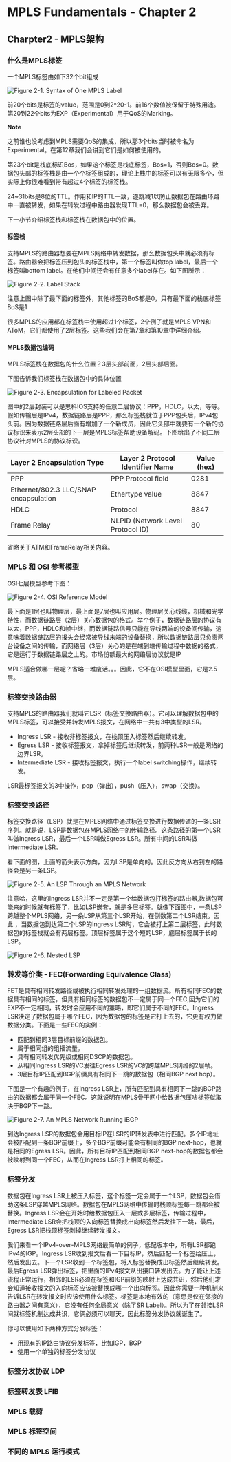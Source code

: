 # MPLS Fundamentals - Chapter 2

## Charpter2 - MPLS架构

### 什么是MPLS标签

<p>
  一个MPLS标签由如下32个bit组成
</p>

![Figure 2-1. Syntax of One MPLS Label](https://learning.oreilly.com/library/view/mpls-fundamentals/1587051974/1587051974_ch02lev1sec1_image01.gif)

<p>
  前20个bits是标签的value，范围是0到2^20-1。前16个数值被保留于特殊用途。第20到22个bits为EXP（Experimental）用于QoS的Marking。
</p>

**Note**

<p>
  之前谁也没考虑到MPLS需要QoS的集成，所以那3个bits当时被命名为Experimental。在第12章我们会讲到它们是如何被使用的。
</p>

<p>
  第23个bit是栈底标识Bos，如果这个标签是栈底标签，Bos=1，否则Bos=0。数据包头部的标签栈是由一个个标签组成的，理论上栈中的标签可以有无限多个，但实际上你很难看到带有超过4个标签的标签栈。
</p>

<p>
  24~31bits是8位的TTL。作用和IP的TTL一致，逐跳减1以防止数据包在路由环路中一直被转发，如果在转发过程中路由器发现TTL=0，那么数据包会被丢弃。
</p>

<p>
  下一小节介绍标签栈和标签栈在数据包中的位置。
</p>



#### 标签栈

<p>
  支持MPLS的路由器想要在MPLS网络中转发数据，那么数据包头中就必须有标签。路由器会把标签压到包头的标签栈中，第一个标签叫做top label，最后一个标签叫bottom label。在他们中间还会有任意多个label存在。如下图所示：
</p>

![Figure 2-2. Label Stack](https://learning.oreilly.com/library/view/mpls-fundamentals/1587051974/1587051974_ch02lev1sec1_image02.gif)

<p>
  注意上图中除了最下面的标签外，其他标签的BoS都是0，只有最下面的栈底标签BoS是1
</p>

<p>
  很多MPLS的应用都在标签栈中使用超过1个标签，2个例子就是MPLS VPN和AToM，它们都使用了2层标签。这些我们会在第7章和第10章中详细介绍。
</p>



#### MPLS数据包编码

<p>
  MPLS标签栈在数据包的什么位置？3层头部前面，2层头部后面。
</p>

<p>
  下图告诉我们标签栈在数据包中的具体位置
</p>

![Figure 2-3. Encapsulation for Labeled Packet](https://learning.oreilly.com/library/view/mpls-fundamentals/1587051974/1587051974_ch02lev1sec1_image03.gif)

<p>
  图中的2层封装可以是思科IOS支持的任意二层协议：PPP，HDLC，以太，等等。假如传输层是IPv4，数据链路层是PPP，那么标签栈就位于PPP包头后，IPv4包头前。因为数据链路层后面有增加了一个新成员，因此它头部中就要有一个新的协议标识来表示2层头部的下一层是MPLS标签帮助设备解码。下图给出了不同二层协议针对MPLS的协议标识。
</p>

| **Layer 2 Encapsulation Type**        | **Layer 2 Protocol Identifier Name** | **Value (hex)** |
| ------------------------------------- | ------------------------------------ | --------------- |
| PPP                                   | PPP Protocol field                   | 0281            |
| Ethernet/802.3 LLC/SNAP encapsulation | Ethertype value                      | 8847            |
| HDLC                                  | Protocol                             | 8847            |
| Frame Relay                           | NLPID (Network Level Protocol ID)    | 80              |

<p>
  省略关于ATM和FrameRelay相关内容。
</p>



### MPLS 和 OSI 参考模型

<p>
  OSI七层模型参考下图：
</p>

![Figure 2-4. OSI Reference Model](https://learning.oreilly.com/library/view/mpls-fundamentals/1587051974/1587051974_ch02lev1sec2_image01.gif)

<p>
  最下面是1层也叫物理层，最上面是7层也叫应用层。物理层关心线缆，机械和光学特性，而数据链路层（2层）关心数据包的格式。举个例子，数据链路层的协议有以太，PPP，HDLC和帧中继，而数据链路信号只能在导线两端的设备间传输，这意味着数据链路层的报头会经常被导线末端的设备替换，所以数据链路层只负责两台设备之间的传输，而网络层（3层）关心的是在端到端传输过程中数据的格式，它是运行于数据链路层之上的。市场份额最大的网络层协议就是IP
</p>

<p>
  MPLS适合做哪一层呢？省略一堆废话。。。因此，它不在OSI模型里面，它是2.5层。
</p>



### 标签交换路由器

<p>
  支持MPLS的路由器我们就叫它LSR（标签交换路由器）。它可以理解数据包中的MPLS标签，可以接受并转发MPLS报文，在网络中一共有3中类型的LSR。
</p>

- Ingress LSR - 接收非标签报文，在栈顶压入标签然后继续转发。
- Egress LSR - 接收标签报文，拿掉标签后继续转发，前两种LSR一般是网络的边界LSR。
- Intermediate LSR - 接收标签报文，执行一个label switching操作，继续转发。

<p>
  LSR最标签报文的3中操作，pop（弹出），push（压入），swap（交换）。
</p>


### 标签交换路径

<p>
  标签交换路径（LSP）就是在MPLS网络中通过标签交换进行数据传递的一条LSR序列。就是说，LSP是数据包在MPLS网络中的传输路径。这条路径的第一个LSR叫做Ingress LSR，最后一个LSR叫做Egress LSR。所有中间的LSR叫做Intermediate LSR。
</p>

<p>
  看下面的图，上面的箭头表示方向，因为LSP是单向的。因此反方向从右到左的路径会是另一条LSP。
</p>

![Figure 2-5. An LSP Through an MPLS Network](https://learning.oreilly.com/library/view/mpls-fundamentals/1587051974/1587051974_ch02lev1sec4_image01.gif)

<p>
  注意哈，这里的Ingress LSR并不一定是第一个给数据包打标签的路由器,数据包可能来的时候就有标签了，比如LSP嵌套，就是多层标签。就像下面图中，一条LSP跨越整个MPLS网络，另一条LSP从第三个LSR开始，在倒数第二个LSR结束。因此 ，当数据包到达第二个LSP的Ingress LSR时，它会被打上第二层标签，此时数据包的标签栈就会有两层标签。顶层标签属于这个短的LSP，底层标签属于长的LSP。
</p>

![Figure 2-6. Nested LSP](https://learning.oreilly.com/library/view/mpls-fundamentals/1587051974/1587051974_ch02lev1sec4_image02.gif)



### 转发等价类 - FEC(Forwarding Equivalence Class)

<p>
  FET是具有相同转发路径或被执行相同转发处理的一组数据流。所有相同FEC的数据具有相同的标签，但具有相同标签的数据包不一定属于同一个FEC,因为它们的EXP不一定相同，转发时会应用不同的策略，即它们属于不同的FEC。Ingress LSR决定了数据包属于哪个FEC，因为数据包的标签是它打上去的，它更有权力做数据分类。下面是一些FEC的实例：
</p>

* 匹配到相同3层目标前缀的数据包。
* 属于相同组的组播流量。
* 具有相同转发优先级或相同DSCP的数据包。
* 从相同Ingress LSR的VC发往Egress LSR的VC的跨越MPLS网络的2层帧。
* 3层目标IP匹配到BGP前缀具有相同下一跳的数据包（相同BGP next hop）。

<p>
  下图是一个有趣的例子，在Ingress LSR上，所有匹配到具有相同下一跳的BGP路由的数据都会属于同一个FEC。这就说明在MPLS骨干网中给数据包压啥标签就取决于BGP下一跳。
</p>

![Figure 2-7. An MPLS Network Running iBGP](https://learning.oreilly.com/library/view/mpls-fundamentals/1587051974/1587051974_ch02lev1sec5_image01.gif)

<p>
  
</p>



<p>
  到达Ingress LSR的数据包会用目标IP在LSR的IP转发表中进行匹配。多个IP地址会被匹配到一条BGP前缀上，多个BGP前缀可能会有相同的BGP next-hop，也就是相同的Egress LSR。因此，所有目标IP匹配到相同BGP next-hop的数据包都会被映射到同一个FEC，从而在Ingress LSR打上相同的标签。
</p>



### 标签分发

<p>
  数据包在Ingress LSR上被压入标签，这个标签一定会属于一个LSP，数据包会借助这条LSP穿越MPLS网络。数据包在MPLS网络中传输时栈顶标签每一跳都会被替换。Ingress LSR会在开始时给数据包压入一层或多层标签，传输过程中，Intermediate LSR会把栈顶的入向标签替换成出向标签然后发往下一跳，最后，Egress LSR把栈顶标签剥掉继续转发报文。
</p>

<p>
  我们来看一个IPv4-over-MPLS网络最简单的例子，低配版本中，所有LSR都跑IPv4的IGP。Ingress LSR收到报文后看一下目标IP，然后匹配一个标签给压上，然后发出去。下一个LSR收到一个标签包，将入标签替换成出标签然后继续转发。最后Egress LSR弹出标签，把里面的IPv4报文从出接口转发出去。为了能让上述流程正常运行，相邻的LSR必须在标签和IGP前缀的映射上达成共识，然后他们才会知道接收报文的入向标签应该被替换成哪一个出向标签。因此你需要一种机制来告诉LSR在转发报文时应该使用什么标签。标签是本地有效的（意思是仅在邻接的路由器之间有意义），它没有任何全局意义（除了SR Label）。所以为了在邻接LSR间就标签机制达成共识，它俩必须可以聊天，因此标签分发协议就诞生了。
</p>

<p>
  你可以使用如下两种方式分发标签：
</p>

* 用现有的IP路由协议分发标签，比如IGP，BGP
* 使用一个单独的标签分发协议









### 标签分发协议 LDP

### 标签转发表 LFIB

### MPLS 载荷

### MPLS 标签空间

### 不同的 MPLS 运行模式

